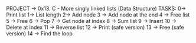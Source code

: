 PROJECT -> 0x13. C - More singly linked lists (Data Structure)
TASKS: 
0-> Print list
1-> List length
2-> Add node
3 -> Add node at the end
4 -> Free list
5 -> Free
6 -> Pop
7 -> Get node at index
8 -> Sum list
9 -> Insert
10 -> Delete at index
11 -> Reverse list
12 -> Print (safe version)
13 -> Free (safe version)
14 -> Find the loop


